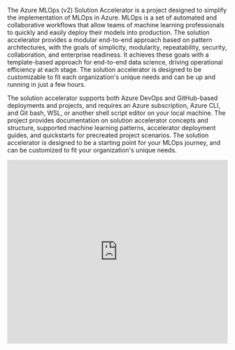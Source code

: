The Azure MLOps (v2) Solution Accelerator is a project designed to simplify the implementation of MLOps in Azure. MLOps is a set of automated and collaborative workflows that allow teams of machine learning professionals to quickly and easily deploy their models into production. The solution accelerator provides a modular end-to-end approach based on pattern architectures, with the goals of simplicity, modularity, repeatability, security, collaboration, and enterprise readiness. It achieves these goals with a template-based approach for end-to-end data science, driving operational efficiency at each stage. The solution accelerator is designed to be customizable to fit each organization's unique needs and can be up and running in just a few hours.

The solution accelerator supports both Azure DevOps and GitHub-based deployments and projects, and requires an Azure subscription, Azure CLI, and Git bash, WSL, or another shell script editor on your local machine. The project provides documentation on solution accelerator concepts and structure, supported machine learning patterns, accelerator deployment guides, and quickstarts for precreated project scenarios. The solution accelerator is designed to be a starting point for your MLOps journey, and can be customized to fit your organization's unique needs.

<iframe width="100%" height="420" src="https://www.youtube.com/embed/5yPDkWCMmtk" title="YouTube video player" frameborder="0" allow="accelerometer; autoplay; clipboard-write; encrypted-media; gyroscope; picture-in-picture; web-share" allowfullscreen></iframe>